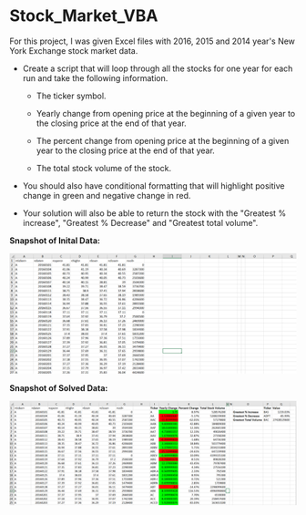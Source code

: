 # Stock_Market_VBA

For this project, I was given Excel files with 2016, 2015 and 2014 year's New York Exchange stock market data.

* Create a script that will loop through all the stocks for one year for each run and take the following information.

  * The ticker symbol.

  * Yearly change from opening price at the beginning of a given year to the closing price at the end of that year.

  * The percent change from opening price at the beginning of a given year to the closing price at the end of that year.

  * The total stock volume of the stock.

* You should also have conditional formatting that will highlight positive change in green and negative change in red.

* Your solution will also be able to return the stock with the "Greatest % increase", "Greatest % Decrease" and "Greatest total volume".


**Snapshot of Inital Data:**

![Initial Data](images/Stock_Initial_Data.PNG)


**Snapshot of Solved Data:**

![Solved Data](images/Stock_VBA_solved.PNG)

